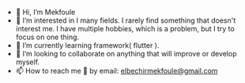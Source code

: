 - 👋 Hi, I’m Mekfoule
- 👀 I’m interested in I many fields.
  I rarely find something that doesn't interest me.
  I have multiple hobbies, which is a problem,
  but I try to focus on one thing.
- 🌱 I’m currently learning framework( flutter ).
- 💞️ I’m looking to collaborate on anything that will improve or develop myself.
- 📫 How to reach me 🤍 by email: elbechirmekfoule@gmail.com

<!---
MekfouleElbechir/MekfouleElbechir is a ✨ special ✨ repository because its `README.md` (this file) appears on your GitHub profile.
You can click the Preview link to take a look at your changes.
--->
